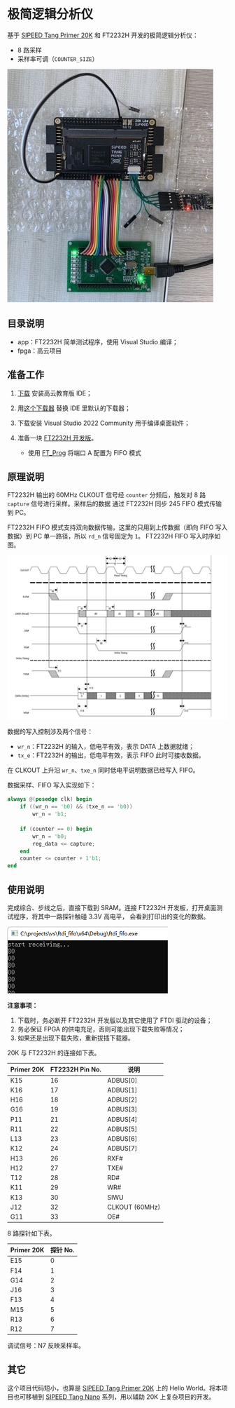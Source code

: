 # 极简逻辑分析仪

基于 [SIPEED Tang Primer 20K](https://en.wiki.sipeed.com/hardware/zh/tang/tang-primer-20k/primer-20k.html)
和 FT2232H 开发的极简逻辑分析仪：

* 8 路采样
* 采样率可调（`COUNTER_SIZE`）

![](overview.jpg)

## 目录说明

* app：FT2232H 简单测试程序，使用 Visual Studio 编译；
* fpga：高云项目

## 准备工作

1. [下载](http://www.gowinsemi.com.cn/faq.aspx) 安装高云教育版 IDE；

1. 用[这个下载器](https://dl.sipeed.com/shareURL/TANG/programmer) 替换 IDE 里默认的下载器；

1. 下载安装 Visual Studio 2022 Community 用于编译桌面软件；

1. 准备一块 [FT2232H 开发版](https://m.tb.cn/h.UZyYVa9?tk=kiAu2uOPLSL)。

    * 使用 [FT_Prog](https://ftdichip.cn/Support/Utilities.htm#FT_PROG) 将端口 A 配置为 FIFO 模式

## 原理说明

FT2232H 输出的 60MHz CLKOUT 信号经 `counter` 分频后，触发对 8 路 `capture` 信号进行采样。采样后的数据
通过 FT2232H 同步 245 FIFO 模式传输到 PC。

FT2232H FIFO 模式支持双向数据传输，这里的只用到上传数据（即向 FIFO 写入数据）到 PC 单一路径，所以 `rd_n` 信号固定为 `1`。
FT2232H FIFO 写入时序如图。

![](fifo_timing.png)

数据的写入控制涉及两个信号：

* `wr_n`：FT2232H 的输入，低电平有效，表示 DATA 上数据就绪；
* `tx_e`：FT2232H 的输出，低电平有效，表示 FIFO 此时可接收数据。

在 CLKOUT 上升沿 `wr_n`、`txe_n` 同时低电平说明数据已经写入 FIFO。

数据采样、FIFO 写入实现如下：

```verilog
always @(posedge clk) begin
    if ((wr_n == 'b0) && (txe_n == 'b0))
        wr_n = 'b1;

    if (counter == 0) begin
        wr_n = 'b0;
        reg_data <= capture;
    end
    counter <= counter + 1'b1;
end
```

## 使用说明

完成综合、步线之后，直接下载到 SRAM。连接 FT2232H 开发板，打开桌面测试程序，将其中一路探针触碰 3.3V 高电平，
会看到打印出的变化的数据。

![](result.png)

**注意事项：**

1. 下载时，务必断开 FT2232H 开发版以及其它使用了 FTDI 驱动的设备；
2. 务必保证 FPGA 的供电充足，否则可能出现下载失败等情况；
3. 如果还是出现下载失败，重新拔插下载器。

20K 与 FT2232H 的连接如下表。

| Primer 20K |   FT2232H Pin No.   |  说明    |
| --------   |  ---------------    | ------- |
|  K15       |   16                | ADBUS[0] |
|  K16       |   17                | ADBUS[1] |
|  H16       |   18                | ADBUS[2] |
|  G16       |   19                | ADBUS[3] |
|  P11       |   21                | ADBUS[4] |
|  R11       |   22                | ADBUS[5] |
|  L13       |   23                | ADBUS[6] |
|  K12       |   24                | ADBUS[7] |
|  H13       |   26                | RXF#     |
|  H12       |   27                | TXE#     |
|  T12       |   28                | RD#      |
|  K11       |   29                | WR#      |
|  K13       |   30                | SIWU     |
|  J12       |   32                | CLKOUT (60MHz)|
|  G11       |   33                | OE#      |

8 路探针如下表。

| Primer 20K |   探针 No.   |
| --------   |  -------    |
|  E15       |   0         |
|  F14       |   1         |
|  G14       |   2         |
|  J16       |   3         |
|  F13       |   4         |
|  M15       |   5         |
|  R13       |   6         |
|  R12       |   7         |

调试信号：N7 反映采样率。

## 其它

这个项目代码短小，也算是 [SIPEED Tang Primer 20K](https://en.wiki.sipeed.com/hardware/zh/tang/tang-primer-20k/primer-20k.html)
上的 Hello World。将本项目也可移植到
[SIPEED Tang Nano](https://en.wiki.sipeed.com/hardware/zh/tang/Tang-Nano-Doc/SUMMARY.html)
系列，用以辅助 20K 上复杂项目的开发。
